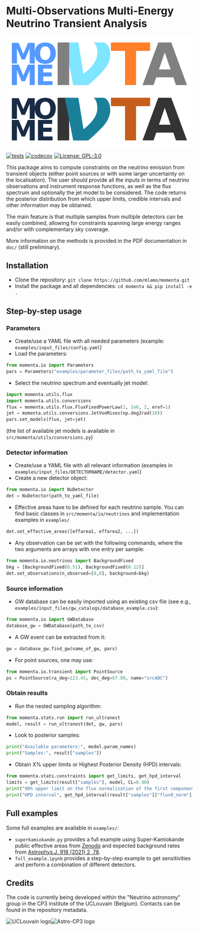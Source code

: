 # Multi-Observations Multi-Energy Neutrino Transient Analysis

![MOMENTA logo](https://github.com/mlamo/jang/blob/main/doc/logo_v1_darkmode.svg#gh-dark-mode-only)
![MOMENTA logo](https://github.com/mlamo/jang/blob/main/doc/logo_v1_lightmode.svg#gh-light-mode-only)

[![tests](https://github.com/mlamo/momenta/actions/workflows/tests.yml/badge.svg)](https://github.com/mlamo/momenta/actions/workflows/tests.yml)
[![codecov](https://codecov.io/gh/mlamo/momenta/branch/main/graph/badge.svg?token=PVBSZ9P7TR)](https://codecov.io/gh/mlamo/momenta)
[![License: GPL-3.0](https://img.shields.io/badge/License-GPLv3-blue.svg)](https://opensource.org/licenses/GPL-3.0)

This package aims to compute constraints on the neutrino emission from transient objects (either point sources or with some larger uncertainty on the localisation). The user should provide all the inputs in terms of neutrino observations and instrument response functions, as well as the flux spectrum and optionally the jet model to be considered. The code returns the posterior distribution from which upper limits, credible intervals and other information may be obtained. 

The main feature is that multiple samples from multiple detectors can be easily combined, allowing for constraints spanning large energy ranges and/or with complementary sky coverage.

More information on the methods is provided in the PDF documentation in ``doc/`` (still preliminary).

## Installation

* Clone the repository: ``git clone https://github.com/mlamo/momenta.git``
* Install the package and all dependencies: ``cd momenta && pip install -e .``

## Step-by-step usage

### Parameters

* Create/use a YAML file with all needed parameters (example: ``examples/input_files/config.yaml``)
* Load the parameters:
```python
from momenta.io import Parameters
pars = Parameters("examples/parameter_files/path_to_yaml_file")
```

* Select the neutrino spectrum and eventually jet model:
```python
import momenta.utils.flux
import momenta.utils.conversions
flux = momenta.utils.flux.FluxFixedPowerLaw(1, 1e6, 2, eref=1)
jet = momenta.utils.conversions.JetVonMises(np.deg2rad(10))
pars.set_models(flux, jet=jet)
```
(the list of available jet models is available in ``src/momenta/utils/conversions.py``)

### Detector information
   
* Create/use a YAML file with all relevant information (examples in ``examples/input_files/DETECTORNAME/detector.yaml``)
* Create a new detector object:
```python
from momenta.io import NuDetector
det = NuDetector(path_to_yaml_file)
```

* Effective areas have to be defined for each neutrino sample. You can find basic classes in ``src/momenta/io/neutrinos`` and implementation examples in ``examples/``
```python
det.set_effective_areas([effarea1, effarea2, ...])
```

* Any observation can be set with the following commands, where the two arguments are arrays with one entry per sample:
```python
from momenta.io.neutrinos import BackgroundFixed
bkg = [BackgroundFixed(0.51), BackgroundFixed(0.12)]
det.set_observations(n_observed=[0,0], background=bkg)
```

### Source information

* GW database can be easily imported using an existing csv file (see e.g., ``examples/input_files/gw_catalogs/database_example.csv``):
```python
from momenta.io import GWDatabase
database_gw = GWDatabase(path_to_csv)
```

* A GW event can be extracted from it:
```python
gw = database_gw.find_gw(name_of_gw, pars)
```

* For point sources, one may use:
```python
from momenta.io.transient import PointSource
ps = PointSource(ra_deg=123.45, dec_deg=67.89, name="srcABC")
```

### Obtain results

* Run the nested sampling algorithm:
```python
from momenta.stats.run import run_ultranest
model, result = run_ultranest(det, gw, pars)
```

* Look to posterior samples:
```python
print("Available parameters:", model.param_names)
print("Samples:", result["samples"])
```

* Obtain X% upper limits or Highest Posterior Density (HPD) intervals:
```python
from momenta.stats.constraints import get_limits, get_hpd_interval
limits = get_limits(result["samples"], model, CL=0.90)
print("90% upper limit on the flux normalisation of the first component", limits["flux0_norm"])
print("HPD interval", get_hpd_interval(result["samples"]["flux0_norm"], CL=0.90))
```

## Full examples

Some full examples are available in `examples/`:
* `superkamiokande.py` provides a full example using Super-Kamiokande public effective areas from [Zenodo](https://zenodo.org/records/4724823) and expected background rates from [Astrophys.J. 918 (2021) 2, 78](https://doi.org/10.3847/1538-4357/ac0d5a).
* `full_example.ipynb` provides a step-by-step example to get sensitivities and perform a combination of different detectors.


## Credits

The code is currently being developed within the "Neutrino astronomy" group in the CP3 institute of the UCLouvain (Belgium). Contacts can be found in the repository metadata.

<img src="https://github.com/mlamo/jang/blob/optimisation/doc/logo_UCLouvain.png" alt="UCLouvain logo" height="60"/><img src="https://github.com/mlamo/jang/blob/optimisation/doc/logo_AstroCP3.png" alt="Astro-CP3 logo" height="80"/>